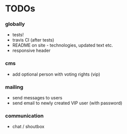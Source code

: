 # TODOs

### globally

- tests!
- travis CI (after tests)
- README on site - technologies, updated text etc.
- responsive header

### cms

- add optional person with voting rights (vip)

### mailing

- send messages to users
- send email to newly created VIP user (with password)

### communication
 
- chat / shoutbox
